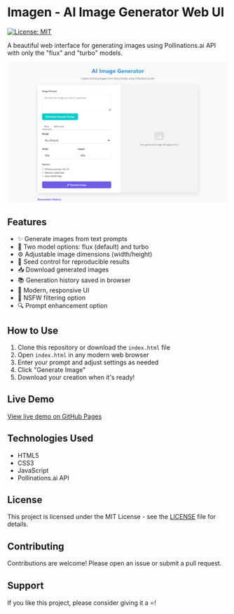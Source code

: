 # Imagen - AI Image Generator Web UI

[![License: MIT](https://img.shields.io/badge/License-MIT-yellow.svg)](https://opensource.org/licenses/MIT)

A beautiful web interface for generating images using Pollinations.ai API with only the "flux" and "turbo" models.

![Screenshot](assets/scr.png)

## Features

- ✨ Generate images from text prompts
- 🎨 Two model options: flux (default) and turbo
- ⚙️ Adjustable image dimensions (width/height)
- 🔢 Seed control for reproducible results
- 📥 Download generated images
- 📚 Generation history saved in browser
- 🌈 Modern, responsive UI
- 🚫 NSFW filtering option
- 🔍 Prompt enhancement option

## How to Use

1. Clone this repository or download the `index.html` file
2. Open `index.html` in any modern web browser
3. Enter your prompt and adjust settings as needed
4. Click "Generate Image"
5. Download your creation when it's ready!

## Live Demo

[View live demo on GitHub Pages](https://altkriz.github.io/imagen/)

## Technologies Used

- HTML5
- CSS3
- JavaScript
- Pollinations.ai API

## License

This project is licensed under the MIT License - see the [LICENSE](LICENSE) file for details.

## Contributing

Contributions are welcome! Please open an issue or submit a pull request.

## Support

If you like this project, please consider giving it a ⭐!
